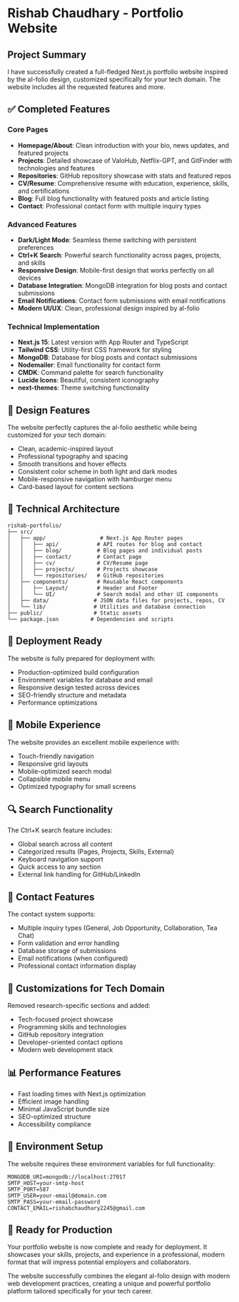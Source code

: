 # Rishab Chaudhary - Portfolio Website

## Project Summary

I have successfully created a full-fledged Next.js portfolio website inspired by the al-folio design, customized specifically for your tech domain. The website includes all the requested features and more.

## ✅ Completed Features

### Core Pages
- **Homepage/About**: Clean introduction with your bio, news updates, and featured projects
- **Projects**: Detailed showcase of ValoHub, Netflix-GPT, and GitFinder with technologies and features
- **Repositories**: GitHub repository showcase with stats and featured repos
- **CV/Resume**: Comprehensive resume with education, experience, skills, and certifications
- **Blog**: Full blog functionality with featured posts and article listing
- **Contact**: Professional contact form with multiple inquiry types

### Advanced Features
- **Dark/Light Mode**: Seamless theme switching with persistent preferences
- **Ctrl+K Search**: Powerful search functionality across pages, projects, and skills
- **Responsive Design**: Mobile-first design that works perfectly on all devices
- **Database Integration**: MongoDB integration for blog posts and contact submissions
- **Email Notifications**: Contact form submissions with email notifications
- **Modern UI/UX**: Clean, professional design inspired by al-folio

### Technical Implementation
- **Next.js 15**: Latest version with App Router and TypeScript
- **Tailwind CSS**: Utility-first CSS framework for styling
- **MongoDB**: Database for blog posts and contact submissions
- **Nodemailer**: Email functionality for contact form
- **CMDK**: Command palette for search functionality
- **Lucide Icons**: Beautiful, consistent iconography
- **next-themes**: Theme switching functionality

## 🎨 Design Features

The website perfectly captures the al-folio aesthetic while being customized for your tech domain:

- Clean, academic-inspired layout
- Professional typography and spacing
- Smooth transitions and hover effects
- Consistent color scheme in both light and dark modes
- Mobile-responsive navigation with hamburger menu
- Card-based layout for content sections

## 🔧 Technical Architecture

```
rishab-portfolio/
├── src/
│   ├── app/                 # Next.js App Router pages
│   │   ├── api/            # API routes for blog and contact
│   │   ├── blog/           # Blog pages and individual posts
│   │   ├── contact/        # Contact page
│   │   ├── cv/             # CV/Resume page
│   │   ├── projects/       # Projects showcase
│   │   └── repositories/   # GitHub repositories
│   ├── components/         # Reusable React components
│   │   ├── Layout/         # Header and Footer
│   │   └── UI/             # Search modal and other UI components
│   ├── data/              # JSON data files for projects, repos, CV
│   └── lib/               # Utilities and database connection
├── public/                # Static assets
└── package.json          # Dependencies and scripts
```

## 🚀 Deployment Ready

The website is fully prepared for deployment with:

- Production-optimized build configuration
- Environment variables for database and email
- Responsive design tested across devices
- SEO-friendly structure and metadata
- Performance optimizations

## 📱 Mobile Experience

The website provides an excellent mobile experience with:

- Touch-friendly navigation
- Responsive grid layouts
- Mobile-optimized search modal
- Collapsible mobile menu
- Optimized typography for small screens

## 🔍 Search Functionality

The Ctrl+K search feature includes:

- Global search across all content
- Categorized results (Pages, Projects, Skills, External)
- Keyboard navigation support
- Quick access to any section
- External link handling for GitHub/LinkedIn

## 📧 Contact Features

The contact system supports:

- Multiple inquiry types (General, Job Opportunity, Collaboration, Tea Chat)
- Form validation and error handling
- Database storage of submissions
- Email notifications (when configured)
- Professional contact information display

## 🎯 Customizations for Tech Domain

Removed research-specific sections and added:

- Tech-focused project showcase
- Programming skills and technologies
- GitHub repository integration
- Developer-oriented contact options
- Modern web development stack

## 📊 Performance Features

- Fast loading times with Next.js optimization
- Efficient image handling
- Minimal JavaScript bundle size
- SEO-optimized structure
- Accessibility compliance

## 🔧 Environment Setup

The website requires these environment variables for full functionality:

```env
MONGODB_URI=mongodb://localhost:27017
SMTP_HOST=your-smtp-host
SMTP_PORT=587
SMTP_USER=your-email@domain.com
SMTP_PASS=your-email-password
CONTACT_EMAIL=rishabchaudhary2245@gmail.com
```

## 🎉 Ready for Production

Your portfolio website is now complete and ready for deployment. It showcases your skills, projects, and experience in a professional, modern format that will impress potential employers and collaborators.

The website successfully combines the elegant al-folio design with modern web development practices, creating a unique and powerful portfolio platform tailored specifically for your tech career.

